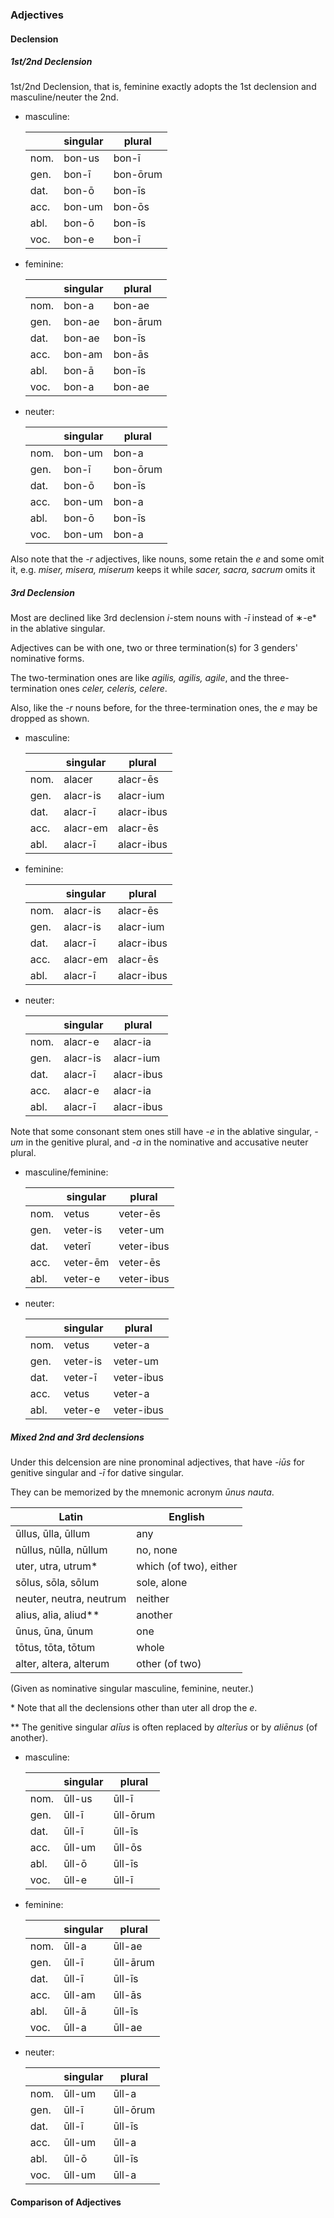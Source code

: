 
### Adjectives

#### Declension

##### 1st/2nd Declension

1st/2nd Declension, that is, feminine exactly adopts the 1st declension and masculine/neuter the 2nd.

- masculine:

    ||singular|plural|
    |-|-|-|
    |nom.|bon-us|bon-ī|
    |gen.|bon-ī|bon-ōrum|
    |dat.|bon-ō|bon-īs|
    |acc.|bon-um|bon-ōs|
    |abl.|bon-ō|bon-īs|
    |voc.|bon-e|bon-ī|

- feminine:

    ||singular|plural|
    |-|-|-|
    |nom.|bon-a|bon-ae|
    |gen.|bon-ae|bon-ārum|
    |dat.|bon-ae|bon-īs|
    |acc.|bon-am|bon-ās|
    |abl.|bon-ā|bon-īs|
    |voc.|bon-a|bon-ae|

- neuter:

    ||singular|plural|
    |-|-|-|
    |nom.|bon-um|bon-a|
    |gen.|bon-ī|bon-ōrum|
    |dat.|bon-ō|bon-īs|
    |acc.|bon-um|bon-a|
    |abl.|bon-ō|bon-īs|
    |voc.|bon-um|bon-a|

Also note that the *-r* adjectives, like nouns, some retain the *e* and some omit it, e.g. *miser, misera, miserum* keeps it while *sacer, sacra, sacrum* omits it



##### 3rd Declension

Most are declined like 3rd declension *i*-stem nouns with *-ī* instead of ∗-e* in the ablative singular. 

Adjectives can be with one, two or three termination(s) for 3 genders' nominative forms.

The two-termination ones are like *agilis, agilis, agile*, and the three-termination ones *celer, celeris, celere*.

Also, like the *-r* nouns before, for the three-termination ones, the *e* may be dropped as shown.

- masculine:

    ||singular|plural|
    |-|-|-|
    |nom.|alacer|alacr-ēs|
    |gen.|alacr-is|alacr-ium|
    |dat.|alacr-ī|alacr-ibus|
    |acc.|alacr-em|alacr-ēs|
    |abl.|alacr-ī|alacr-ibus|

- feminine:

    ||singular|plural|
    |-|-|-|
    |nom.|alacr-is|alacr-ēs|
    |gen.|alacr-is|alacr-ium|
    |dat.|alacr-ī|alacr-ibus|
    |acc.|alacr-em|alacr-ēs|
    |abl.|alacr-ī|alacr-ibus|

- neuter:

    ||singular|plural|
    |-|-|-|
    |nom.|alacr-e|alacr-ia|
    |gen.|alacr-is|alacr-ium|
    |dat.|alacr-ī|alacr-ibus|
    |acc.|alacr-e|alacr-ia|
    |abl.|alacr-ī|alacr-ibus|

Note that some consonant stem ones still have *-e* in the ablative singular, *-um* in the genitive plural, and *-a* in the nominative and accusative neuter plural.

- masculine/feminine:

    ||singular|plural|
    |-|-|-|
    |nom.|vetus|veter-ēs|
    |gen.|veter-is|veter-um|
    |dat.|veterī|veter-ibus|
    |acc.|veter-ēm|veter-ēs|
    |abl.|veter-e|veter-ibus|

- neuter:

    ||singular|plural|
    |-|-|-|
    |nom.|vetus|veter-a|
    |gen.|veter-is|veter-um|
    |dat.|veter-ī|veter-ibus|
    |acc.|vetus|veter-a|
    |abl.|veter-e|veter-ibus|


##### Mixed 2nd and 3rd declensions

Under this delcension are nine pronominal adjectives, that have *-iūs* for genitive singular and *-ī* for dative singular.

They can be memorized by the mnemonic acronym *ūnus nauta*.

|Latin|English|
|-|-|
|ūllus, ūlla, ūllum |any|
|nūllus, nūlla, nūllum |no, none|
|uter, utra, utrum\* |which (of two), either|
|sōlus, sōla, sōlum |sole, alone|
|neuter, neutra, neutrum |neither|
|alius, alia, aliud\*\*|another|
|ūnus, ūna, ūnum |one|
|tōtus, tōta, tōtum |whole|
|alter, altera, alterum |other (of two)|

(Given as nominative singular masculine, feminine, neuter.)

\* Note that all the declensions other than uter all drop the *e*.

\*\* The genitive singular *alīus* is often replaced by *alterīus* or by *aliēnus* (of another).

- masculine:

    ||singular|plural|
    |-|-|-|
    |nom.|ūll-us|ūll-ī|
    |gen.|ūll-ī|ūll-ōrum|
    |dat.|ūll-ī|ūll-īs|
    |acc.|ūll-um|ūll-ōs|
    |abl.|ūll-ō|ūll-īs|
    |voc.|ūll-e|ūll-ī|

- feminine:

    ||singular|plural|
    |-|-|-|
    |nom.|ūll-a|ūll-ae|
    |gen.|ūll-ī|ūll-ārum|
    |dat.|ūll-ī|ūll-īs|
    |acc.|ūll-am|ūll-ās|
    |abl.|ūll-ā|ūll-īs|
    |voc.|ūll-a|ūll-ae|

- neuter:

    ||singular|plural|
    |-|-|-|
    |nom.|ūll-um|ūll-a|
    |gen.|ūll-ī|ūll-ōrum|
    |dat.|ūll-ī|ūll-īs|
    |acc.|ūll-um|ūll-a|
    |abl.|ūll-ō|ūll-īs|
    |voc.|ūll-um|ūll-a|

#### Comparison of Adjectives

